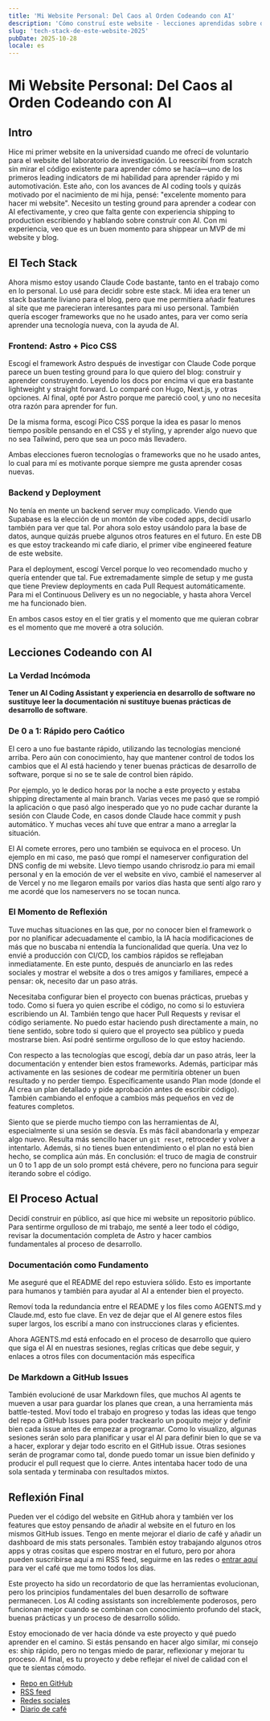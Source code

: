 ```yaml
---
title: 'Mi Website Personal: Del Caos al Orden Codeando con AI'
description: 'Cómo construí este website - lecciones aprendidas sobre desarrollo con AI y la importancia de las buenas prácticas de desarrollo de software'
slug: 'tech-stack-de-este-website-2025'
pubDate: 2025-10-28
locale: es
---
```


# Mi Website Personal: Del Caos al Orden Codeando con AI

## Intro

Hice mi primer website en la universidad cuando me ofrecí de voluntario para el website del laboratorio de investigación. Lo reescribí from scratch sin mirar el código existente para aprender cómo se hacía—uno de los primeros leading indicators de mi habilidad para aprender rápido y mi automotivación. Este año, con los avances de AI coding tools y quizás motivado por el nacimiento de mi hija, pensé: "excelente momento para hacer mi website". Necesito un testing ground para aprender a codear con AI efectivamente, y creo que falta gente con experiencia shipping to production escribiendo y hablando sobre construir con AI. Con mi experiencia, veo que es un buen momento para shippear un MVP de mi website y blog.

## El Tech Stack

Ahora mismo estoy usando Claude Code bastante, tanto en el trabajo como en lo personal. Lo usé para decidir sobre este stack. Mi idea era tener un stack bastante liviano para el blog, pero que me permitiera añadir features al site que me parecieran interesantes para mi uso personal. También quería escoger frameworks que no he usado antes, para ver como sería aprender una tecnología nueva, con la ayuda de AI.

### Frontend: Astro + Pico CSS

Escogí el framework Astro después de investigar con Claude Code porque parece un buen testing ground para lo que quiero del blog: construir y aprender construyendo. Leyendo los docs por encima vi que era bastante lightweight y straight forward. Lo comparé con Hugo, Next.js, y otras opciones. Al final, opté por Astro porque me pareció cool, y uno no necesita otra razón para aprender for fun.

De la misma forma, escogí Pico CSS porque la idea es pasar lo menos tiempo posible pensando en el CSS y el styling, y aprender algo nuevo que no sea Tailwind, pero que sea un poco más llevadero.

Ambas elecciones fueron tecnologías o frameworks que no he usado antes, lo cual para mí es motivante porque siempre me gusta aprender cosas nuevas.

### Backend y Deployment

No tenía en mente un backend server muy complicado. Viendo que Supabase es la elección de un montón de vibe coded apps, decidí usarlo también para ver que tal. Por ahora solo estoy usándolo para la base de datos, aunque quizás pruebe algunos otros features en el futuro. En este DB es que estoy trackeando mi cafe diario, el primer vibe engineered feature de este website.

Para el deployment, escogí Vercel porque lo veo recomendado mucho y quería entender que tal. Fue extremadamente simple de setup y me gusta que tiene Preview deployments en cada Pull Request automáticamente. Para mi el Continuous Delivery es un no negociable, y hasta ahora Vercel me ha funcionado bien.

En ambos casos estoy en el tier gratis y el momento que me quieran cobrar es el momento que me moveré a otra solución.

## Lecciones Codeando con AI

### La Verdad Incómoda

**Tener un AI Coding Assistant y experiencia en desarrollo de software no sustituye leer la documentación ni sustituye buenas prácticas de desarrollo de software**.

### De 0 a 1: Rápido pero Caótico

El cero a uno fue bastante rápido, utilizando las tecnologías mencioné arriba. Pero aún con conocimiento, hay que mantener control de todos los cambios que el AI está haciendo y tener buenas prácticas de desarrollo de software, porque si no se te sale de control bien rápido.

Por ejemplo, yo le dedico horas por la noche a este proyecto y estaba shipping directamente al main branch. Varias veces me pasó que se rompió la aplicación o que pasó algo inesperado que yo no pude cachar durante la sesión con Claude Code, en casos donde Claude hace commit y push automático. Y muchas veces ahí tuve que entrar a mano a arreglar la situación.

El AI comete errores, pero uno también se equivoca en el proceso. Un ejemplo en mi caso, me pasó que rompí el nameserver configuration del DNS config de mi website. Llevo tiempo usando chrisrodz.io para mi email personal y en la emoción de ver el website en vivo, cambié el nameserver al de Vercel y no me llegaron emails por varios días hasta que sentí algo raro y me acordé que los nameservers no se tocan nunca.

### El Momento de Reflexión

Tuve muchas situaciones en las que, por no conocer bien el framework o por no planificar adecuadamente el cambio, la IA hacía modificaciones de más que no buscaba ni entendía la funcionalidad que quería. Una vez lo envié a producción con CI/CD, los cambios rápidos se reflejaban inmediatamente. En este punto, después de anunciarlo en las redes sociales y mostrar el website a dos o tres amigos y familiares, empecé a pensar: ok, necesito dar un paso atrás.

Necesitaba configurar bien el proyecto con buenas prácticas, pruebas y todo. Como si fuera yo quien escribe el código, no como si lo estuviera escribiendo un AI. También tengo que hacer Pull Requests y revisar el código seriamente. No puedo estar haciendo push directamente a main, no tiene sentido, sobre todo si quiero que el proyecto sea público y pueda mostrarse bien. Así podré sentirme orgulloso de lo que estoy haciendo.

Con respecto a las tecnologías que escogí, debía dar un paso atrás, leer la documentación y entender bien estos frameworks. Además, participar más activamente en las sesiones de codear me permitiría obtener un buen resultado y no perder tiempo. Específicamente usando Plan mode (donde el AI crea un plan detallado y pide aprobación antes de escribir código). También cambiando el enfoque a cambios más pequeños en vez de features completos.

Siento que se pierde mucho tiempo con las herramientas de AI, especialmente si una sesión se desvía. Es más fácil abandonarla y empezar algo nuevo. Resulta más sencillo hacer un `git reset`, retroceder y volver a intentarlo. Además, si no tienes buen entendimiento o el plan no está bien hecho, se complica aún más. En conclusión: el truco de magia de construir un 0 to 1 app de un solo prompt está chévere, pero no funciona para seguir iterando sobre el código.

## El Proceso Actual

Decidí construir en público, así que hice mi website un repositorio público. Para sentirme orgulloso de mi trabajo, me senté a leer todo el código, revisar la documentación completa de Astro y hacer cambios fundamentales al proceso de desarrollo.

### Documentación como Fundamento

Me aseguré que el README del repo estuviera sólido. Esto es importante para humanos y también para ayudar al AI a entender bien el proyecto.

Removí toda la redundancia entre el README y los files como AGENTS.md y Claude.md, esto fue clave. En vez de dejar que el AI genere estos files super largos, los escribí a mano con instrucciones claras y eficientes.

Ahora AGENTS.md está enfocado en el proceso de desarrollo que quiero que siga el AI en nuestras sesiones, reglas críticas que debe seguir, y enlaces a otros files con documentación más específica

### De Markdown a GitHub Issues

También evolucioné de usar Markdown files, que muchos AI agents te mueven a usar para guardar los planes que crean, a una herramienta más battle-tested. Moví todo el trabajo en progreso y todas las ideas que tengo del repo a GitHub Issues para poder trackearlo un poquito mejor y definir bien cada issue antes de empezar a programar. Como lo visualizo, algunas sesiones serán solo para planificar y usar el AI para definir bien lo que se va a hacer, explorar y dejar todo escrito en el GitHub issue. Otras sesiones serán de programar como tal, donde puedo tomar un issue bien definido y producir el pull request que lo cierre. Antes intentaba hacer todo de una sola sentada y terminaba con resultados mixtos.

## Reflexión Final

Pueden ver el código del website en GitHub ahora y también ver los features que estoy pensando de añadir al website en el futuro en los mismos GitHub issues. Tengo en mente mejorar el diario de café y añadir un dashboard de mis stats personales. También estoy trabajando algunos otros apps y otras cositas que espero mostrar en el futuro, pero por ahora pueden suscribirse aquí a mi RSS feed, seguirme en las redes o [entrar aquí](https://chrisrodz.io/cafe) para ver el café que me tomo todos los días.

Este proyecto ha sido un recordatorio de que las herramientas evolucionan, pero los principios fundamentales del buen desarrollo de software permanecen. Los AI coding assistants son increíblemente poderosos, pero funcionan mejor cuando se combinan con conocimiento profundo del stack, buenas prácticas y un proceso de desarrollo sólido.

Estoy emocionado de ver hacia dónde va este proyecto y qué puedo aprender en el camino. Si estás pensando en hacer algo similar, mi consejo es: ship rápido, pero no tengas miedo de parar, reflexionar y mejorar tu proceso. Al final, es tu proyecto y debe reflejar el nivel de calidad con el que te sientas cómodo.

- [Repo en GitHub](https://github.com/chrisrodz/chrisrodz.io)
- [RSS feed](https://chrisrodz.io/rss.xml)
- [Redes sociales](https://x.com/chrisrodz35)
- [Diario de café](https://chrisrodz.io/cafe)
